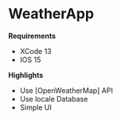 # WeatherApp
**Requirements**
- XCode 13
- IOS 15

**Highlights**
- Use [OpenWeatherMap] API
- Use locale Database
- Simple UI
